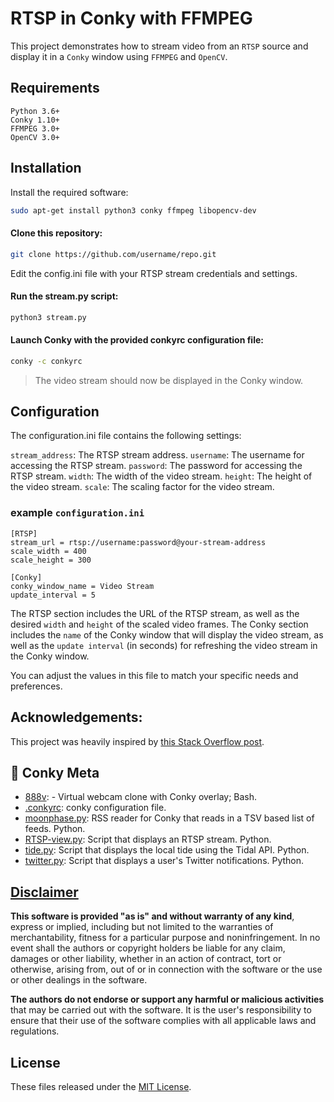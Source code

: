 # RTSP in Conky with FFMPEG
This project demonstrates how to stream video from an `RTSP` source and display it in a `Conky` window using `FFMPEG` and `OpenCV`.

## Requirements
```
Python 3.6+
Conky 1.10+
FFMPEG 3.0+
OpenCV 3.0+
```

## Installation
Install the required software:

```bash
sudo apt-get install python3 conky ffmpeg libopencv-dev
```
#### Clone this repository:
```bash
git clone https://github.com/username/repo.git
```

Edit the config.ini file with your RTSP stream credentials and settings.

#### Run the stream.py script:

```bash
python3 stream.py
```

#### Launch Conky with the provided conkyrc configuration file:

```bash
conky -c conkyrc
```

> The video stream should now be displayed in the Conky window.

## Configuration
The configuration.ini file contains the following settings:

`stream_address`: The RTSP stream address.
`username`: The username for accessing the RTSP stream.
`password`: The password for accessing the RTSP stream.
`width`: The width of the video stream.
`height`: The height of the video stream.
`scale`: The scaling factor for the video stream.

### example `configuration.ini`

```
[RTSP]
stream_url = rtsp://username:password@your-stream-address
scale_width = 400
scale_height = 300

[Conky]
conky_window_name = Video Stream
update_interval = 5
```

The RTSP section includes the URL of the RTSP stream, as well as the desired `width` and `height` of the scaled video frames. The Conky section includes the `name` of the Conky window that will display the video stream, as well as the `update interval` (in seconds) for refreshing the video stream in the Conky window.

You can adjust the values in this file to match your specific needs and preferences.

## Acknowledgements:
This project was heavily inspired by [this Stack Overflow post](https://stackoverflow.com/questions/42166489/day-of-the-week-in-feb-2017/42166510#42166510).

## 🤪 Conky Meta

- [888v](https://github.com/apple-fritter/888v): - Virtual webcam clone with Conky overlay; Bash.
- [.conkyrc](https://github.com/apple-fritter/.conkyrc): conky configuration file.
- [moonphase.py](https://github.com/apple-fritter/conky.moonphase.py): RSS reader for Conky that reads in a TSV based list of feeds. Python.
- [RTSP-view.py](https://github.com/apple-fritter/conky.RTSP-view.py): Script that displays an RTSP stream. Python.
- [tide.py](https://github.com/apple-fritter/conky.tide.py): Script that displays the local tide using the Tidal API. Python.
- [twitter.py](https://github.com/apple-fritter/conky.twitter.py): Script that displays a user's Twitter notifications. Python.

## [Disclaimer](DISCLAIMER)
**This software is provided "as is" and without warranty of any kind**, express or implied, including but not limited to the warranties of merchantability, fitness for a particular purpose and noninfringement. In no event shall the authors or copyright holders be liable for any claim, damages or other liability, whether in an action of contract, tort or otherwise, arising from, out of or in connection with the software or the use or other dealings in the software.

**The authors do not endorse or support any harmful or malicious activities** that may be carried out with the software. It is the user's responsibility to ensure that their use of the software complies with all applicable laws and regulations.

## License

These files released under the [MIT License](LICENSE).
